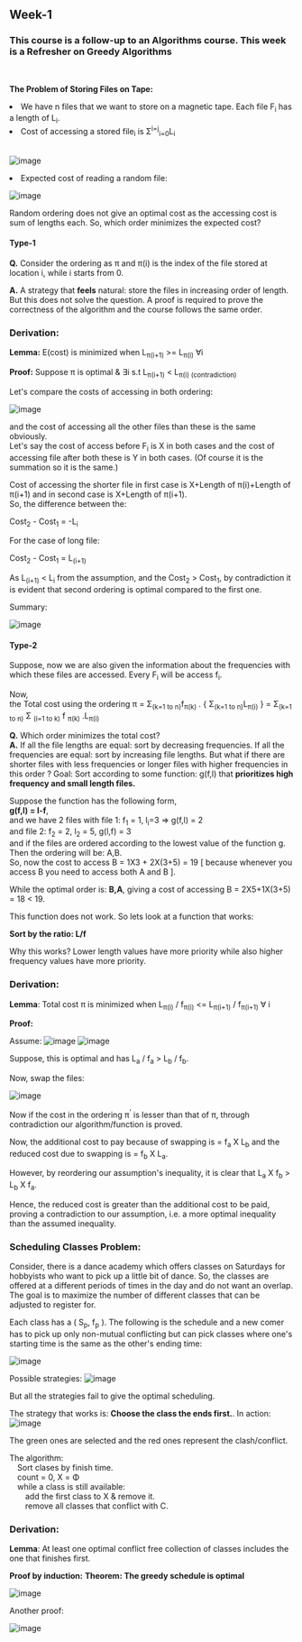 ## Week-1
### This course is a follow-up to an Algorithms course. This week is a Refresher on Greedy Algorithms
<br>


  <b>The Problem of Storing Files on Tape:</b>
<li>We have n files that we want to store on a magnetic tape. Each file F<sub>i</sub> has a length of L<sub>i</sub>.</li>
<li>Cost of accessing a stored file<sub>i</sub> is &Sigma;<sup>i=j</sup><sub>i=0</sub>L<sub>i</sub> </li>
<br>

![image](https://github.com/VIROOPAKSHC/BS-Level-Courses/assets/69083163/1962aa37-9c3e-4eb3-a72b-78a51859214e)

<li>Expected cost of reading a random file:
  
![image](https://github.com/VIROOPAKSHC/BS-Level-Courses/assets/69083163/98303168-eadb-4dc4-9115-8ec965aa892d)

</li>

Random ordering does not give an optimal cost as the accessing cost is sum of lengths each.
So, which order minimizes the expected cost?
<br>

#### Type-1
<div>
<b>Q.</b> Consider the ordering as &pi; and &pi;(i) is the index of the file stored at location i, while i starts from 0.

<b>A.</b> A strategy that <b>feels</b> natural: store the files in increasing order of length.
But this does not solve the question. A proof is required to prove the correctness of the algorithm and the course follows the same order.

### Derivation:

<b>Lemma:</b> E(cost) is minimized when L<sub>&pi;(i+1)</sub> >= L<sub>&pi;(i)</sub> &forall;i

<b>Proof:</b>
Suppose &pi; is optimal & &exist;i s.t L<sub>&pi;(i+1)</sub> < L<sub>&pi;(i) (contradiction)

Let's compare the costs of accessing in both ordering:

![image](https://github.com/VIROOPAKSHC/BS-Level-Courses/assets/69083163/ab1620cf-8c7e-467f-85ec-e42ca16f58d7)

and the cost of accessing all the other files than these is the same obviously. <br>
Let's say the cost of access before F<sub>i</sub> is X in both cases and the cost of accessing file after both these is Y in both cases. (Of course it is the summation so it is the same.)

Cost of accessing the shorter file in first case is X+Length of &pi;(i)+Length of &pi;(i+1) and in second case is X+Length of &pi;(i+1). <br>
So, the difference between the:

Cost<sub>2</sub> - Cost<sub>1</sub> = -L<sub>i</sub>

For the case of long file:

Cost<sub>2</sub> - Cost<sub>1</sub> = L<sub>(i+1)</sub>

As L<sub>(i+1)</sub> < L<sub>i</sub> from the assumption, and the Cost<sub>2</sub> > Cost<sub>1</sub>, by contradiction it is evident that second ordering is optimal compared to the first one.

Summary:

![image](https://github.com/VIROOPAKSHC/BS-Level-Courses/assets/69083163/022e94fb-5d7f-4f95-836e-80b5f3637b11)

</div>

#### Type-2

Suppose, now we are also given the information about the frequencies with which these files are accessed. Every F<sub>i</sub> will be access f<sub>i</sub>.

Now, <br>
 the Total cost using the ordering &pi; = &Sigma;<sub>(k=1 to n)</sub>f<sub>&pi;(k)</sub> . { &Sigma;<sub>(k=1 to n)</sub>L<sub>&pi;(i)</sub> } = &Sigma;<sub>(k=1 to n)</sub> &Sigma; <sub>(i=1 to k)</sub> f <sub>&pi;(k)</sub> .L<sub>&pi;(i)</sub>

 <b>Q.</b> Which order minimizes the total cost? <br>
 <b>A.</b> If all the file lengths are equal: sort by decreasing frequencies. If all the frequencies are equal: sort by increasing file lengths. But what if there are shorter files with less frequencies or longer files with higher frequencies in this order ? 
Goal: Sort according to some function: g(f,l) that <b>prioritizes high frequency and small length files.</b>

 Suppose the function has the following form, <br>
     <b>g(f,l) = l-f</b>, <br> and we have 2 files  with file 1: f<sub>1</sub> = 1, l<sub>i</sub>=3 => g(f,l) = 2
 <br> and file 2: f<sub>2</sub> = 2, l<sub>2</sub> = 5, g(l,f) = 3<br>
and if the files are ordered according to the lowest value of the function g. Then the ordering will be: A,B. <br>
So, now the cost to access B = 1X3 + 2X(3+5) = 19 [ because whenever you access B you need to access both A and B ].

While the optimal order is: <b>B,A</b>,
giving a cost of accessing B = 2X5+1X(3+5) = 18 < 19.

This function does not work. So lets look at a function that works:

<b>Sort by the ratio: L/f </b>

Why this works? Lower length values have more priority while also higher frequency values have more priority.

### Derivation:

<b>Lemma</b>: Total cost &pi; is minimized when L<sub>&pi;(i)</sub> / f<sub>&pi;(i)</sub> <= L<sub>&pi;(i+1)</sub> / f<sub>&pi;(i+1)</sub> &forall; i

<b> Proof: </b>

Assume:
![image](https://github.com/VIROOPAKSHC/BS-Level-Courses/assets/69083163/4d931e0a-4868-464b-ba03-45608f89d672)
![image](https://github.com/VIROOPAKSHC/BS-Level-Courses/assets/69083163/c22c6e1f-0367-4d32-950e-6feef9fc5c53)

Suppose, this is optimal and has L<sub>a</sub> / f<sub>a</sub> > L<sub>b</sub> / f<sub>b</sub>.

Now, swap the files:

![image](https://github.com/VIROOPAKSHC/BS-Level-Courses/assets/69083163/f777f54c-0609-42f4-ad41-e3fc4e18b6ef)

Now if the cost in the ordering &pi;<sup>'</sup> is lesser than that of &pi;, through contradiction our algorithm/function is proved.

Now, the additional cost to pay because of swapping is = f<sub>a</sub> X L<sub>b</sub> and the reduced cost due to swapping is = f<sub>b</sub> X L<sub>a</sub>.

However, by reordering our assumption's inequality, it is clear that L<sub>a</sub> X f<sub>b</sub> >  L<sub>b</sub> X f<sub>a</sub>. 

Hence, the reduced cost is greater than the additional cost to be paid, proving a contradiction to our assumption, i.e. a more optimal inequality than the assumed inequality.

### Scheduling Classes Problem:

Consider, there is a dance academy which offers classes on Saturdays for hobbyists who want to pick up a little bit of dance. So, the classes are offered at a different periods of times in the day and do not want an overlap. The goal is to maximize the number of different classes that can be adjusted to register for. 

Each class has a ( S<sub>p</sub>, f<sub>p</sub> ). The following is the schedule and a new comer has to pick up only non-mutual conflicting but can pick classes where one's starting time is the same as the other's ending time:

![image](https://github.com/VIROOPAKSHC/BS-Level-Courses/assets/69083163/096fe016-b4d8-436c-b57f-b620889681aa)

Possible strategies:
![image](https://github.com/VIROOPAKSHC/BS-Level-Courses/assets/69083163/8a1bf56a-2086-4b29-873a-79643e2caa9d)

But all the strategies fail to give the optimal scheduling. 

The strategy that works is: <b> Choose the class the ends first.</b>. In action:
![image](https://github.com/VIROOPAKSHC/BS-Level-Courses/assets/69083163/2a614db8-b800-4073-8ef4-f737226d9a89)

The green ones are selected and the red ones represent the clash/conflict.

The algorithm: <br>
&emsp;Sort clases by finish time. <br>
&emsp;count = 0, X = &Phi;<br>
&emsp;while a class is still available:<br>
&emsp;&emsp;add the first class to X & remove it.<br>
&emsp;&emsp;remove all classes that conflict with C.<br>

### Derivation:

<b>Lemma</b>: At least one optimal conflict free collection of classes includes the one that finishes first.

<b>Proof by induction:</b>
<b>Theorem: The greedy schedule is optimal</b>

![image](https://github.com/VIROOPAKSHC/BS-Level-Courses/assets/69083163/ee89cc6a-bf43-428c-bf47-0d773c44af29)

Another proof:

![image](https://github.com/VIROOPAKSHC/BS-Level-Courses/assets/69083163/ad622603-8203-4141-93d1-26edea55a4ad)


